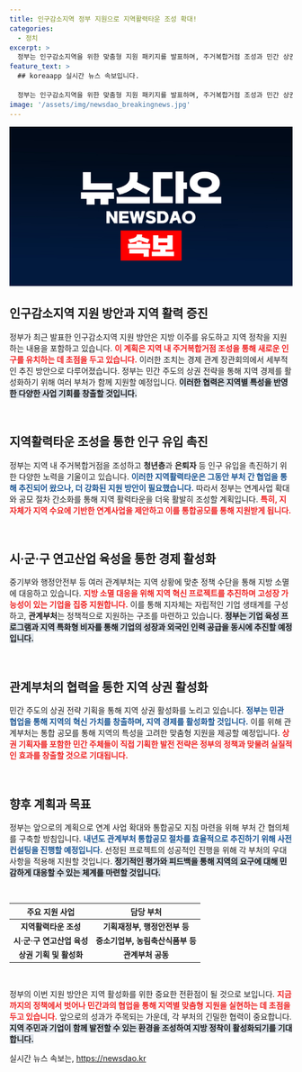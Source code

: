 ```yaml
---
title: 인구감소지역 정부 지원으로 지역활력타운 조성 확대!
categories:
  - 정치
excerpt: >
  정부는 인구감소지역을 위한 맞춤형 지원 패키지를 발표하며, 주거복합거점 조성과 민간 상권 전략을 통해 지방 정착을 촉진한다. 지역의 창의력을 바탕으로 다부처 협업을 강화해 지역 경제를 활성화할 계획이다.
feature_text: >
  ## koreaapp 실시간 뉴스 속보입니다.

  정부는 인구감소지역을 위한 맞춤형 지원 패키지를 발표하며, 주거복합거점 조성과 민간 상권 전략을 통해 지방 정착을 촉진한다. 지역의 창의력을 바탕으로 다부처 협업을 강화해 지역 경제를 활성화할 계획이다.
image: '/assets/img/newsdao_breakingnews.jpg'
---
```


<p><img src="/assets/img/newsdao_breakingnews.jpg" alt="koreaapp 속보" /></p>

<h2 data-ke-size="size26">인구감소지역 지원 방안과 지역 활력 증진</h2>

<p>정부가 최근 발표한 인구감소지역 지원 방안은 지방 이주를 유도하고 지역 정착을 지원하는 내용을 포함하고 있습니다. <b><span style="color: #ee2323;">이 계획은 지역 내 주거복합거점 조성을 통해 새로운 인구를 유치하는 데 초점을 두고 있습니다.</span></b> 이러한 조치는 경제 관계 장관회의에서 세부적인 추진 방안으로 다루어졌습니다. 정부는 민간 주도의 상권 전략을 통해 지역 경제를 활성화하기 위해 여러 부처가 함께 지원할 예정입니다. <b><span style="background-color: #21538527;">이러한 협력은 지역별 특성을 반영한 다양한 사업 기회를 창출할 것입니다.</span></b></p>

<p data-ke-size="size16">&nbsp;</p>

<h2 data-ke-size="size26">지역활력타운 조성을 통한 인구 유입 촉진</h2>

<p>정부는 지역 내 주거복합거점을 조성하고 <b>청년층</b>과 <b>은퇴자</b> 등 인구 유입을 촉진하기 위한 다양한 노력을 기울이고 있습니다. <b><span style="color: #1a5490;">이러한 지역활력타운은 그동안 부처 간 협업을 통해 추진되어 왔으나, 더 강화된 지원 방안이 필요했습니다.</span></b> 따라서 정부는 연계사업 확대와 공모 절차 간소화를 통해 지역 활력타운을 더욱 활발히 조성할 계획입니다. <b><span style="color: #ee2323;">특히, 지자체가 지역 수요에 기반한 연계사업을 제안하고 이를 통합공모를 통해 지원받게 됩니다.</span></b></p>

<p data-ke-size="size16">&nbsp;</p>

<h2 data-ke-size="size26">시·군·구 연고산업 육성을 통한 경제 활성화</h2>

<p>중기부와 행정안전부 등 여러 관계부처는 지역 상황에 맞춘 정책 수단을 통해 지방 소멸에 대응하고 있습니다. <b><span style="color: #ee2323;">지방 소멸 대응을 위해 지역 혁신 프로젝트를 추진하며 고성장 가능성이 있는 기업을 집중 지원합니다.</span></b> 이를 통해 지자체는 자립적인 기업 생태계를 구성하고, <b>관계부처</b>는 정책적으로 지원하는 구조를 마련하고 있습니다. <b><span style="background-color: #21538527;">정부는 기업 육성 프로그램과 지역 특화형 비자를 통해 기업의 성장과 외국인 인력 공급을 동시에 추진할 예정입니다.</span></b></p>

<p data-ke-size="size16">&nbsp;</p>

<h2 data-ke-size="size26">관계부처의 협력을 통한 지역 상권 활성화</h2>

<p>민간 주도의 상권 전략 기획을 통해 지역 상권 활성화를 노리고 있습니다. <b><span style="color: #1a5490;">정부는 민관 협업을 통해 지역의 혁신 가치를 창출하며, 지역 경제를 활성화할 것입니다.</span></b> 이를 위해 관계부처는 통합 공모를 통해 지역의 특성을 고려한 맞춤형 지원을 제공할 예정입니다. <b><span style="color: #ee2323;">상권 기획자를 포함한 민간 주체들이 직접 기획한 발전 전략은 정부의 정책과 맞물려 실질적인 효과를 창출할 것으로 기대됩니다.</span></b></p>

<p data-ke-size="size16">&nbsp;</p>

<h2 data-ke-size="size26">향후 계획과 목표</h2>

<p>정부는 앞으로의 계획으로 연계 사업 확대와 통합공모 지침 마련을 위해 부처 간 협의체를 구축할 방침입니다. <b><span style="color: #1a5490;">내년도 관계부처 통합공모 절차를 효율적으로 추진하기 위해 사전 컨설팅을 진행할 예정입니다.</span></b> 선정된 프로젝트의 성공적인 진행을 위해 각 부처의 우대 사항을 적용해 지원할 것입니다. <b><span style="background-color: #21538527;">정기적인 평가와 피드백을 통해 지역의 요구에 대해 민감하게 대응할 수 있는 체계를 마련할 것입니다.</span></b></p>

<p data-ke-size="size16">&nbsp;</p>

<table style="width: 100%; border-collapse: collapse;">
  <thead>
    <tr>
      <th style="text-align: center; height: 17px;"><b>주요 지원 사업</b></th>
      <th style="text-align: center; height: 17px;"><b>담당 부처</b></th>
    </tr>
  </thead>
  <tbody>
    <tr>
      <td style="text-align: center; height: 17px;"><b>지역활력타운 조성</b></td>
      <td style="text-align: center; height: 17px;"><b>기획재정부, 행정안전부 등</b></td>
    </tr>
    <tr>
      <td style="text-align: center; height: 17px;"><b>시·군·구 연고산업 육성</b></td>
      <td style="text-align: center; height: 17px;"><b>중소기업부, 농림축산식품부 등</b></td>
    </tr>
    <tr>
      <td style="text-align: center; height: 17px;"><b>상권 기획 및 활성화</b></td>
      <td style="text-align: center; height: 17px;"><b>관계부처 공동</b></td>
    </tr>
  </tbody>
</table>

<p data-ke-size="size16">&nbsp;</p>

<p>정부의 이번 지원 방안은 지역 활성화를 위한 중요한 전환점이 될 것으로 보입니다. <b><span style="color: #ee2323;">지금까지의 정책에서 벗어나 민간과의 협업을 통해 지역별 맞춤형 지원을 실현하는 데 초점을 두고 있습니다.</span></b> 앞으로의 성과가 주목되는 가운데, 각 부처의 긴밀한 협력이 중요합니다. <b><span style="background-color: #21538527;">지역 주민과 기업이 함께 발전할 수 있는 환경을 조성하여 지방 정착이 활성화되기를 기대합니다.</span></b></p>
실시간 뉴스 속보는, <a href="https://newsdao.kr" rel="dofollow">https://newsdao.kr</a>


